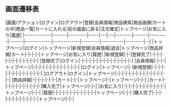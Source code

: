 ## 画面遷移表

|画面/アクション|ログイン|ログアウト|登録|会員情報|商品検索|商品画像|カートの中|商品一覧|カートに入れる|前の画面に戻る|注文確定|トップページ|お気に入り|履歴|
|-------------|-------|---------|-----|---|---|--------|-------|---------|-------|-------------|-------------|---------|-----------|---------|--|
|トップページ|ログイン|トップページ|新規登録|会員情報|退会|トップページ|商品詳細|カート|-|-|-|-|トップページ|お気に入り|履歴|
|新規登録|-|-|登録完了|-|-|-|-|-|-|-|-|-|-|-|-|-|
|登録完了|ログイン|-|-|-|-|-|-|-|-|-|-|-|-|-|-|-|
|会員情報|-|-|-|トップページ|-|-|-|-|-|-|-|-|-|-|-|-|-|
|ログイン|トップページ|-|新規登録|-|-|-|-|-|-|-|-|-|-|-|-|-|-|
|ログアウト|ログイン|トップページ|-|-|-|-|-|-|-|-|-|-|-|-|-|-|-|
|商品詳細|-|-|-|-|-|-|-|カート|-|-|トップページ|-|トップページ|-|-|
|カート|-|-|-|-|-|-|-|-|-|-|-|購入完了|トップページ|-|-|
|お気に入り|-|-|-|-|-|-|-|-|-|-|-|-|トップページ|-|-|
|履歴|-|-|-|-|-|-|-|-|-|-|-|-|トップページ|-|-|
|購入完了|-|-|-|-|-|-|-|-|-|-|-|-|トップページ|-|-|
 
